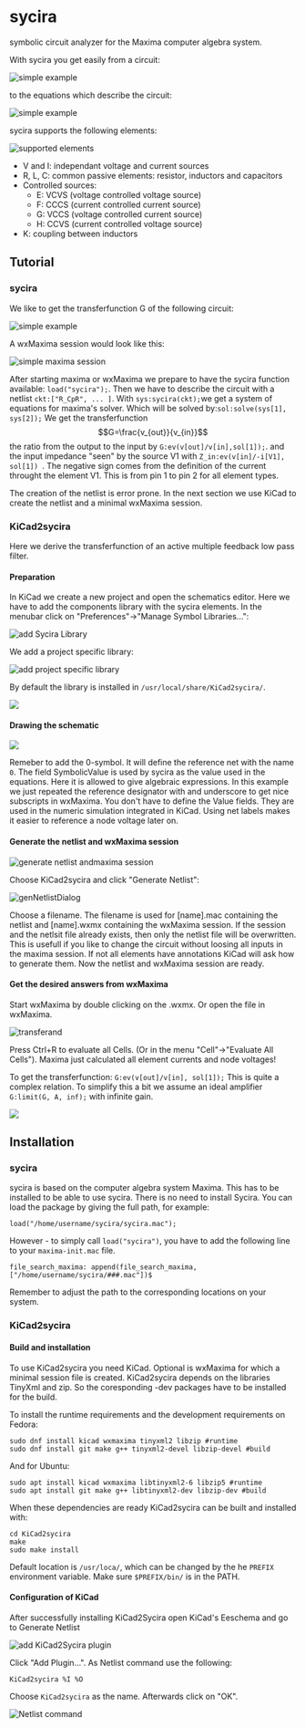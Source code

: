 # sycira
symbolic circuit analyzer for the Maxima computer algebra system.

With sycira you get easily from a circuit:

![simple example](images/simpleRC.png) 

to the equations which describe the circuit:

![simple example](images/simpleRC_GZ.png) 

sycira supports the following elements:

![supported elements](images/elements.png)

- V and I: independant voltage and current sources
- R, L, C: common passive elements: resistor, inductors and capacitors
- Controlled sources:
    - E: VCVS (voltage controlled voltage source)
    - F: CCCS (current controlled current source)
    - G: VCCS (voltage controlled current source)
    - H: CCVS (current controlled voltage source)
- K: coupling between inductors


## Tutorial
### sycira
We like to get the transferfunction G of the following circuit:

![simple example](images/simpleR_CpR.png)

A wxMaxima session would look like this:

![simple maxima session](images/tutorial_sycira.png)

After starting maxima or wxMaxima we prepare to have the sycira function available: ```load("sycira");```. Then we have to describe the circuit with a netlist ```ckt:["R_CpR", ... ]```.
With ```sys:sycira(ckt);```we get a system of equations for maxima's solver.
Which will be solved by:```sol:solve(sys[1], sys[2]);```
We get the transferfunction $$G=\frac{v_{out}}{v_{in}}$$ the ratio from the output to the input by ```G:ev(v[out]/v[in],sol[1]);```. and the input impedance "seen" by the source V1 with ```Z_in:ev(v[in]/-i[V1], sol[1]) ```. The negative sign comes from the definition of the current throught the element V1. This is from pin 1 to pin 2 for all element types.

The creation of the netlist is error prone. In the next section we use KiCad to create the netlist and a minimal wxMaxima session.

### KiCad2sycira
Here we derive the transferfunction of an active multiple feedback low pass filter. 
<!-- And calculate the element values to realize a butterwoth lowpass filter.-->

#### Preparation
In KiCad we create a new project and open the schematics editor. Here we have to add the components library with the sycira elements. In the menubar click on "Preferences"->"Manage Symbol Libraries...":

 ![add Sycira Library](images/AddLibraries.png)
 
 We add a project specific library:
 
 ![add project specific library](images/AddProjectSpecificLibrary.png)
 
By default the library is installed in ```/usr/local/share/KiCad2sycira/```.

![](images/LibraryAdded.png) 

#### Drawing the schematic
![](images/tutorial_KiCad2sycira_schematics.png)

Remeber to add the 0-symbol. It will define the reference net with the name ```0```.
The field SymbolicValue is used by sycira as the value used in the equations. Here it is allowed to give algebraic expressions. In this example we just repeated the reference designator with and underscore to get nice subscripts in wxMaxima. 
You don't have to define the Value fields. They are used in the numeric simulation integrated in KiCad.
Using net labels makes it easier to reference a node voltage later on.
 
#### Generate the netlist and wxMaxima session
![generate netlist andmaxima session](images/GenerateNetlist.png)

Choose KiCad2sycira and click "Generate Netlist":

![genNetlistDialog](images/GenerateNetlistDialog.png)

Choose a filename. The filename is used for [name].mac containing the netlist and [name].wxmx containing the  wxMaxima session.
If the session and the netlsit file already exists, then only the netlist file will be overwritten. This is usefull if you like to change the circuit without loosing all inputs in the maxima session.
If not all elements have annotations KiCad will ask how to generate them.
Now the netlist and wxMaxima session are ready.

#### Get the desired answers from wxMaxima
Start wxMaxima by double clicking on the .wxmx. Or open the file in wxMaxima.

![transferand ](images/tutorial_KiCad2sycira_maxima.png) 

Press Ctrl+R to evaluate all Cells. (Or in the menu "Cell"->"Evaluate All Cells"). Maxima just calculated all element currents and node voltages!

To get the transferfunction: ```G:ev(v[out]/v[in], sol[1]);``` This is quite a complex relation.
To simplify this a bit we assume an ideal amplifier ```G:limit(G, A, inf);``` with infinite gain.

![](images/tutorial_KiCad2sycira_result.png)
<!-- The poles of a butterwoth filter are given by:
$$S_P=-\sin{\frac{(2 k - 1)\pi}{2 n}} + j\cdot \cos{\frac{(2 k - 1)\pi}{2 n}}$$ -->



## Installation
### sycira
sycira is based on the computer algebra system Maxima. This has to be installed to be able to use sycira.
There is no need to install Sycira. You can load the package by giving the full path, for example:
```
load("/home/username/sycira/sycira.mac");
```
However - to simply call `load("sycira")`, you have to add the following line to your `maxima-init.mac` file.
```
file_search_maxima: append(file_search_maxima, ["/home/username/sycira/###.mac"])$
```
Remember to adjust the path to the corresponding locations on your system.

### KiCad2sycira
#### Build and installation
To use KiCad2sycira you need KiCad. Optional  is wxMaxima for which a minimal session file is created.
KiCad2sycira depends on the libraries TinyXml and zip. So the coresponding -dev packages have to be installed for the build.

To install the runtime requirements and the development requirements on Fedora:
```
sudo dnf install kicad wxmaxima tinyxml2 libzip #runtime
sudo dnf install git make g++ tinyxml2-devel libzip-devel #build
```
And for Ubuntu:
```
sudo apt install kicad wxmaxima libtinyxml2-6 libzip5 #runtime
sudo apt install git make g++ libtinyxml2-dev libzip-dev #build
```
When these dependencies are ready KiCad2sycira can be built and installed with:
```
cd KiCad2sycira
make
sudo make install
```
Default location is ```/usr/loca/```, which can be changed by the he ```PREFIX``` environment variable. 
Make sure ```$PREFIX/bin/``` is in the PATH.

#### Configuration of KiCad
After successfully installing KiCad2Sycira open KiCad's Eeschema and go to Generate Netlist

 ![add KiCad2Sycira plugin](images/GenerateNetlist.png)

Click "Add Plugin...". As Netlist command use the following:
```
KiCad2sycira %I %O
```
Choose ```KiCad2sycira``` as the name. Afterwards click on "OK".

![Netlist command](images/AddPlugin.png)


    

